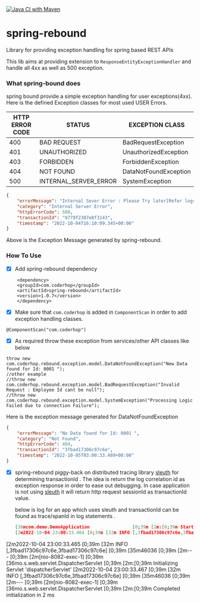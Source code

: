 [![Java CI with Maven](https://github.com/coderhop-libraries/spring-rebound/actions/workflows/maven.yml/badge.svg)](https://github.com/coderhop-libraries/spring-rebound/actions/workflows/maven.yml)
# spring-rebound
Library for providing exception handling for spring based REST APIs

This lib aims at providing extension to `ResponseEntityExceptionHandler` and handle all 4xx as well as 500 exception.

### What spring-bound does

spring bound provide a simple exception handling for user exceptions(4xx). Here is the defined Exception classes for most used USER Errors.

| HTTP ERROR CODE | STATUS                | EXCEPTION CLASS       |
| --------------- | --------------------- | --------------------- |
| 400             | BAD REQUEST           | BadRequestException   |
| 401             | UNAUTHORIZED          | UnauthorizedException |
| 403             | FORBIDDEN             | ForbiddenException    |
| 404             | NOT FOUND             | DataNotFoundException |
| 500             | INTERNAL_SERVER_ERROR | SystemException       |

```json
{
    "errorMessage": "Internal Sever Error : Please Try later[Refer logs for details]",
    "category": "Internal Server Error",
    "httpErrorCode": 500,
    "transactionId": "9779f2387e8f3143",
    "timestamp": "2022-10-04T16:10:09.345+00:00"
}
```

Above is the Exception Message generated by spring-rebound.



### How To Use

- [x] Add spring-rebound dependency

```
	<dependency>
	<groupId>com.coderhop</groupId>
	<artifactId>spring-rebound</artifactId>
	<version>1.0.7</version>
	</dependency>
```

- [x] Make sure that `com.coderhop` is added in `ComponentScan` in order to add exception handling classes.

```
@ComponentScan("com.coderhop")
```

- [x]  As required throw these exception from services/other API classes like below

  ```
  throw new com.coderhop.rebound.exception.model.DataNotFoundException("New Data found for Id: 0001 ");
  //other example
  //throw new com.coderhop.rebound.exception.model.BadRequestException("Invalid Request : Employee Id cant be null");
  //throw new com.coderhop.rebound.exception.model.SystemException("Processing Logic Failed due to connection Failure");
  ```

  Here is the exception message generated for DataNotFoundException

  ```json
  {
      "errorMessage": "No Data found for Id: 0001 ",
      "category": "Not Found",
      "httpErrorCode": 404,
      "transactionId": "3fbad17306c97c6e",
      "timestamp": "2022-10-05T03:00:33.489+00:00"
  }
  ```

- [x] spring-rebound  piggy-back  on distributed tracing library [sleuth](https://spring.io/projects/spring-cloud-sleuth) for determining transactionId . The idea is return the log correlation id as exception response in order to ease out debugging. In case application is not using  [sleuth](https://spring.io/projects/spring-cloud-sleuth) it will return http request sessionId as transactionId value.

  below is log for an app which uses sleuth and transactionId can be found as trace/spanId in log statements .

  

  ```json
  [36mcom.demo.DemoApplication                [0;39m [2m:[0;39m Started DemoApplication in 3.276 seconds (JVM running for 3.99)
  [2m2022-10-04 23:00:33.464 [0;39m [32m INFO [,3fbad17306c97c6e,3fbad17306c97c6e] [0;39m [35m46036 [0;39m  [2m--- [0;39m  [2m[nio-8082-exec-1] [0;39m  [36mo.a.c.c.C.[Tomcat].[localhost].[/]       [0;39m  [2m: [0;39m Initializing Spring DispatcherServlet 'dispatcherServlet'
 [2m2022-10-04 23:00:33.465 [0;39m  [32m INFO [,3fbad17306c97c6e,3fbad17306c97c6e] [0;39m [35m46036 [0;39m  [2m--- [0;39m  [2m[nio-8082-exec-1] [0;39m [36mo.s.web.servlet.DispatcherServlet       [0;39m [2m:[0;39m Initializing Servlet 'dispatcherServlet'
 [2m2022-10-04 23:00:33.467 [0;39m [32m INFO [,3fbad17306c97c6e,3fbad17306c97c6e] [0;39m [35m46036 [0;39m  [2m--- [0;39m  [2m[nio-8082-exec-1] [0;39m [36mo.s.web.servlet.DispatcherServlet       [0;39m [2m:[0;39m Completed initialization in 2 ms
  ```

  
